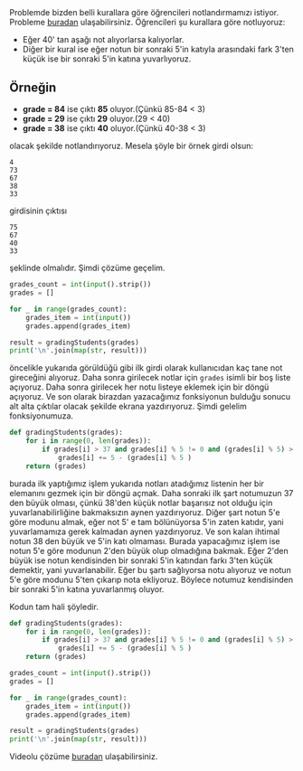 ## 

Problemde bizden belli kurallara göre öğrencileri notlandırmamızı istiyor. Probleme [buradan](https://www.hackerrank.com/challenges/grading/problem) ulaşabilirsiniz. Öğrencileri şu kurallara göre notluyoruz:

- Eğer 40' tan aşağı not alıyorlarsa kalıyorlar.
- Diğer bir kural ise eğer notun bir sonraki 5'in katıyla arasındaki fark 3'ten küçük ise bir sonraki 5'in katına yuvarlıyoruz.

## Örneğin
- **grade = 84** ise çıktı **85** oluyor.(Çünkü 85-84 < 3)
- **grade = 29** ise çıktı **29** oluyor.(29 < 40)
- **grade = 38** ise çıktı **40** oluyor.(Çünkü 40-38 < 3)

olacak şekilde notlandırıyoruz. Mesela şöyle bir örnek girdi olsun:
```
4
73
67
38
33
```
girdisinin çıktısı
```
75
67
40
33
```
şeklinde olmalıdır. Şimdi çözüme geçelim.

```python
grades_count = int(input().strip())
grades = []

for _ in range(grades_count):
    grades_item = int(input())
    grades.append(grades_item)

result = gradingStudents(grades)
print('\n'.join(map(str, result)))
```
öncelikle yukarıda görüldüğü gibi ilk girdi olarak kullanıcıdan kaç tane not gireceğini alıyoruz. Daha sonra girilecek notlar için `grades` isimli bir boş liste açıyoruz. Daha sonra girilecek her notu listeye eklemek için bir döngü açıyoruz. Ve son olarak birazdan yazacağımız fonksiyonun bulduğu sonucu alt alta çıktılar olacak şekilde ekrana yazdırıyoruz. Şimdi gelelim fonksiyonumuza.

```python
def gradingStudents(grades):
    for i in range(0, len(grades)):
        if grades[i] > 37 and grades[i] % 5 != 0 and (grades[i] % 5) > 2:
            grades[i] += 5 - (grades[i] % 5 )
    return (grades)
```
burada ilk yaptığımız işlem yukarıda notları atadığımız listenin her bir elemanını gezmek için bir döngü açmak. Daha sonraki ilk şart notumuzun 37 den büyük olması, çünkü 38'den küçük notlar başarısız not olduğu için yuvarlanabilirliğine bakmaksızın aynen yazdırıyoruz. Diğer şart notun 5'e göre modunu almak, eğer not 5' e tam bölünüyorsa 5'in zaten katıdır, yani yuvarlamamıza gerek kalmadan aynen yazdırıyoruz. Ve son kalan ihtimal notun 38 den büyük ve 5'in katı olmaması. Burada yapacağımız işlem ise notun 5'e göre modunun 2'den büyük olup olmadığına bakmak. Eğer 2'den büyük ise notun kendisinden bir sonraki 5'in katından farkı 3'ten küçük demektir, yani yuvarlanabilir. Eğer bu şartı sağlıyorsa notu alıyoruz ve notun 5'e göre modunu 5'ten çıkarıp nota ekliyoruz. Böylece notumuz kendisinden bir sonraki 5'in katına yuvarlanmış oluyor.

Kodun tam hali şöyledir.
```python
def gradingStudents(grades):
    for i in range(0, len(grades)):
        if grades[i] > 37 and grades[i] % 5 != 0 and (grades[i] % 5) > 2:
            grades[i] += 5 - (grades[i] % 5 )
    return (grades)

grades_count = int(input().strip())
grades = []

for _ in range(grades_count):
    grades_item = int(input())
    grades.append(grades_item)

result = gradingStudents(grades)
print('\n'.join(map(str, result)))
```

Videolu çözüme [buradan](https://www.youtube.com/watch?v=aUnwlOtaqW0&t=4s) ulaşabilirsiniz.
